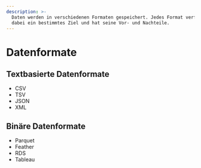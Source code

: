 ```yaml
---
description: >-
  Daten werden in verschiedenen Formaten gespeichert. Jedes Format verfolgt
  dabei ein bestimmtes Ziel und hat seine Vor- und Nachteile.
---
```


# Datenformate

## Textbasierte Datenformate

* CSV
* TSV
* JSON
* XML

## Binäre Datenformate

* Parquet
* Feather
* RDS
* Tableau
